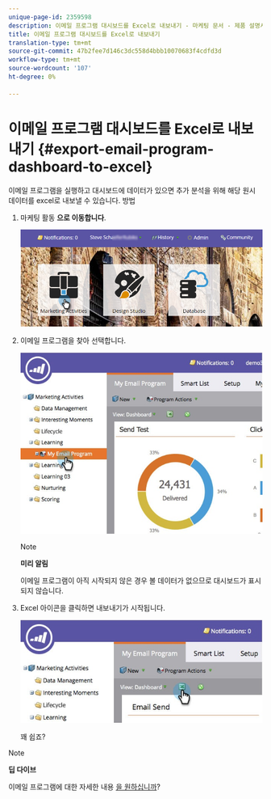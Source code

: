 ```yaml
---
unique-page-id: 2359598
description: 이메일 프로그램 대시보드를 Excel로 내보내기 - 마케팅 문서 - 제품 설명서
title: 이메일 프로그램 대시보드를 Excel로 내보내기
translation-type: tm+mt
source-git-commit: 47b2fee7d146c3dc558d4bbb10070683f4cdfd3d
workflow-type: tm+mt
source-wordcount: '107'
ht-degree: 0%

---
```



# 이메일 프로그램 대시보드를 Excel로 내보내기 {#export-email-program-dashboard-to-excel}

이메일 프로그램을 실행하고 대시보드에 데이터가 있으면 추가 분석을 위해 해당 원시 데이터를 excel로 내보낼 수 있습니다. 방법

1. 마케팅 활동 **으로 이동합니다**.

   ![](assets/login-marketing-activities-1.png)

1. 이메일 프로그램을 찾아 선택합니다.

   ![](assets/lifecycledashboard.jpg)

   >[!NOTE]
   >
   >**미리 알림**
   >
   >
   >이메일 프로그램이 아직 시작되지 않은 경우 볼 데이터가 없으므로 대시보드가 표시되지 않습니다.

1. Excel 아이콘을 클릭하면 내보내기가 시작됩니다.

   ![](assets/lifecycle.jpg)

   꽤 쉽죠?

>[!NOTE]
>
>**딥 다이브**
>
>이메일 프로그램에 대한 자세한 내용 [을 원하십니까](http://docs.marketo.com/display/docs/email+programs)?

